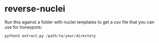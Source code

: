 # reverse-nuclei
Run this against a folder with nuclei templates to get a csv file that you can use for honeypots:

```python 
python3 extract.py /path/to/your/directory
```
